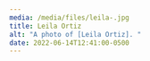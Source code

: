 ```yaml
---
media: /media/files/leila-.jpg
title: Leila Ortiz
alt: "A photo of [Leila Ortiz]. "
date: 2022-06-14T12:41:00-0500
---
```

